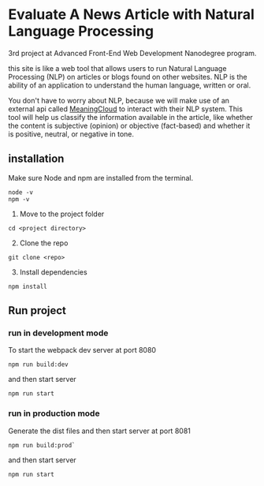 # Evaluate A News Article with Natural Language Processing

3rd project at Advanced Front-End Web Development Nanodegree program.

this site is like a web tool that allows users to run Natural Language Processing (NLP) on articles or blogs found on other websites. NLP is the ability of an application to understand the human language, written or oral.

You don't have to worry about NLP, because we will make use of an external api called [MeaningCloud](https://www.meaningcloud.com/developer/sentiment-analysis) to interact with their NLP system. This tool will help us classify the information available in the article, like whether the content is subjective (opinion) or objective (fact-based) and whether it is positive, neutral, or negative in tone.

## installation

Make sure Node and npm are installed from the terminal.

```
node -v
npm -v
```
1. Move to the project folder
```
cd <project directory>
```
2. Clone the repo
```
git clone <repo>
```
3. Install dependencies
```
npm install
```

## Run project

### run in development mode
To start the webpack dev server at port 8080
```
npm run build:dev
```
and then start server
```
npm run start
```

### run in production mode
Generate the dist files and then start server at port 8081
```
npm run build:prod`
```
and then start server
```
npm run start
```